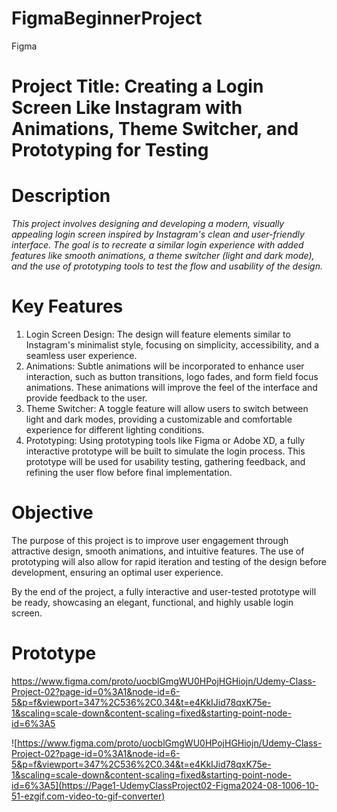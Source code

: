 # FigmaBeginnerProject
Figma 
# Project Title: Creating a Login Screen Like Instagram with Animations, Theme Switcher, and Prototyping for Testing
# Description
*This project involves designing and developing a modern, visually appealing login screen inspired by Instagram's clean and user-friendly interface. The goal is to recreate a similar login experience with added features like smooth animations, a theme switcher (light and dark mode), and the use of prototyping tools to test the flow and usability of the design.*

# Key Features
1) Login Screen Design: 
    The design will feature elements similar to Instagram's minimalist style, focusing on simplicity, accessibility, and a seamless user experience.
2) Animations: 
    Subtle animations will be incorporated to enhance user interaction, such as button transitions, logo fades, and form field focus animations. 
    These animations will improve the feel of the interface and provide feedback to the user.
3) Theme Switcher: 
    A toggle feature will allow users to switch between light and dark modes, providing a customizable and comfortable experience for different lighting conditions.
4) Prototyping: 
    Using prototyping tools like Figma or Adobe XD, a fully interactive prototype will be built to simulate the login process. 
    This prototype will be used for usability testing, gathering feedback, and refining the user flow before final implementation.
# Objective 
The purpose of this project is to improve user engagement through attractive design, smooth animations, and intuitive features. The use of prototyping will also allow for rapid iteration and testing of the design before development, ensuring an optimal user experience.

By the end of the project, a fully interactive and user-tested prototype will be ready, showcasing an elegant, functional, and highly usable login screen.

# Prototype
https://www.figma.com/proto/uocblGmgWU0HPojHGHiojn/Udemy-Class-Project-02?page-id=0%3A1&node-id=6-5&p=f&viewport=347%2C536%2C0.34&t=e4KkIJid78qxK75e-1&scaling=scale-down&content-scaling=fixed&starting-point-node-id=6%3A5

![https://www.figma.com/proto/uocblGmgWU0HPojHGHiojn/Udemy-Class-Project-02?page-id=0%3A1&node-id=6-5&p=f&viewport=347%2C536%2C0.34&t=e4KkIJid78qxK75e-1&scaling=scale-down&content-scaling=fixed&starting-point-node-id=6%3A5](https://Page1-UdemyClassProject02-Figma2024-08-1006-10-51-ezgif.com-video-to-gif-converter)